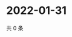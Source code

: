 # 2022-01-31

共 0 条

<!-- BEGIN WEIBO -->
<!-- 最后更新时间 Mon Jan 31 2022 15:01:00 GMT+0800 (China Standard Time) -->

<!-- END WEIBO -->
